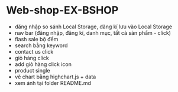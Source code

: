 # Web-shop-EX-BSHOP
+ đăng nhập so sánh Local Storage, đăng kí lưu vào Local Storage
+ nav bar (đăng nhập, đăng kí, danh mục, tất cả sản phẩm - click)
+ flash sale bộ đếm
+ search bằng keyword
+ contact us click
+ giỏ hàng click
+ add giỏ hàng click icon
+ product single 
+ vẽ chart bằng highchart.js + data
+ xem ảnh tại folder README.md
